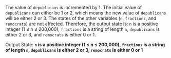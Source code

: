 The value of `depublicans` is incremented by 1. The initial value of `depublicans` can either be 1 or 2, which means the new value of `depublicans` will be either 2 or 3. The states of the other variables (`n`, `fractions`, and `remocrats`) are not affected. Therefore, the output state is: `n` is a positive integer (1 ≤ n ≤ 200,000), `fractions` is a string of length `n`, `depublicans` is either 2 or 3, and `remocrats` is either 0 or 1.

Output State: **`n` is a positive integer (1 ≤ n ≤ 200,000), `fractions` is a string of length `n`, `depublicans` is either 2 or 3, `remocrats` is either 0 or 1**
